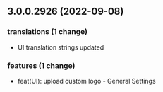 ## 3.0.0.2926 (2022-09-08)

### translations (1 change)

- UI translation strings updated

### features (1 change)

- feat(UI): upload custom logo - General Settings
